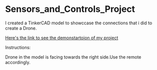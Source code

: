 # Sensors_and_Controls_Project
I created a TinkerCAD model to showccase the connections that i did to create a Drone.

[Here's the link to see the demonstartoion of my project](https://www.tinkercad.com/things/e7IlH2Wdpb8-drone-project-team-v/editel?sharecode=aA2m_ymr5ihkOqprp6DHBiDbC8NMaEskPwA-PLCWHZ0)

Instructions:

Drone in the model is facing towards the right side.Use the remote accordingly.
